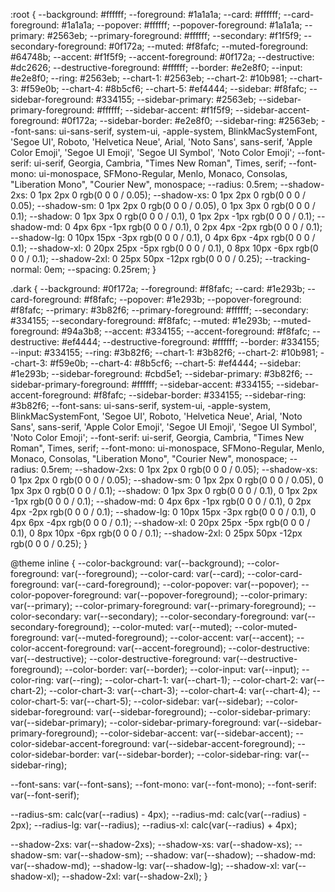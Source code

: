 :root {
--background: #ffffff;
--foreground: #1a1a1a;
--card: #ffffff;
--card-foreground: #1a1a1a;
--popover: #ffffff;
--popover-foreground: #1a1a1a;
--primary: #2563eb;
--primary-foreground: #ffffff;
--secondary: #f1f5f9;
--secondary-foreground: #0f172a;
--muted: #f8fafc;
--muted-foreground: #64748b;
--accent: #f1f5f9;
--accent-foreground: #0f172a;
--destructive: #dc2626;
--destructive-foreground: #ffffff;
--border: #e2e8f0;
--input: #e2e8f0;
--ring: #2563eb;
--chart-1: #2563eb;
--chart-2: #10b981;
--chart-3: #f59e0b;
--chart-4: #8b5cf6;
--chart-5: #ef4444;
--sidebar: #f8fafc;
--sidebar-foreground: #334155;
--sidebar-primary: #2563eb;
--sidebar-primary-foreground: #ffffff;
--sidebar-accent: #f1f5f9;
--sidebar-accent-foreground: #0f172a;
--sidebar-border: #e2e8f0;
--sidebar-ring: #2563eb;
--font-sans: ui-sans-serif, system-ui, -apple-system, BlinkMacSystemFont, 'Segoe UI', Roboto, 'Helvetica Neue', Arial, 'Noto Sans', sans-serif, 'Apple Color Emoji', 'Segoe UI Emoji', 'Segoe UI Symbol', 'Noto Color Emoji';
--font-serif: ui-serif, Georgia, Cambria, "Times New Roman", Times, serif;
--font-mono: ui-monospace, SFMono-Regular, Menlo, Monaco, Consolas, "Liberation Mono", "Courier New", monospace;
--radius: 0.5rem;
--shadow-2xs: 0 1px 2px 0 rgb(0 0 0 / 0.05);
--shadow-xs: 0 1px 2px 0 rgb(0 0 0 / 0.05);
--shadow-sm: 0 1px 2px 0 rgb(0 0 0 / 0.05), 0 1px 3px 0 rgb(0 0 0 / 0.1);
--shadow: 0 1px 3px 0 rgb(0 0 0 / 0.1), 0 1px 2px -1px rgb(0 0 0 / 0.1);
--shadow-md: 0 4px 6px -1px rgb(0 0 0 / 0.1), 0 2px 4px -2px rgb(0 0 0 / 0.1);
--shadow-lg: 0 10px 15px -3px rgb(0 0 0 / 0.1), 0 4px 6px -4px rgb(0 0 0 / 0.1);
--shadow-xl: 0 20px 25px -5px rgb(0 0 0 / 0.1), 0 8px 10px -6px rgb(0 0 0 / 0.1);
--shadow-2xl: 0 25px 50px -12px rgb(0 0 0 / 0.25);
--tracking-normal: 0em;
--spacing: 0.25rem;
}

.dark {
--background: #0f172a;
--foreground: #f8fafc;
--card: #1e293b;
--card-foreground: #f8fafc;
--popover: #1e293b;
--popover-foreground: #f8fafc;
--primary: #3b82f6;
--primary-foreground: #ffffff;
--secondary: #334155;
--secondary-foreground: #f8fafc;
--muted: #1e293b;
--muted-foreground: #94a3b8;
--accent: #334155;
--accent-foreground: #f8fafc;
--destructive: #ef4444;
--destructive-foreground: #ffffff;
--border: #334155;
--input: #334155;
--ring: #3b82f6;
--chart-1: #3b82f6;
--chart-2: #10b981;
--chart-3: #f59e0b;
--chart-4: #8b5cf6;
--chart-5: #ef4444;
--sidebar: #1e293b;
--sidebar-foreground: #cbd5e1;
--sidebar-primary: #3b82f6;
--sidebar-primary-foreground: #ffffff;
--sidebar-accent: #334155;
--sidebar-accent-foreground: #f8fafc;
--sidebar-border: #334155;
--sidebar-ring: #3b82f6;
--font-sans: ui-sans-serif, system-ui, -apple-system, BlinkMacSystemFont, 'Segoe UI', Roboto, 'Helvetica Neue', Arial, 'Noto Sans', sans-serif, 'Apple Color Emoji', 'Segoe UI Emoji', 'Segoe UI Symbol', 'Noto Color Emoji';
--font-serif: ui-serif, Georgia, Cambria, "Times New Roman", Times, serif;
--font-mono: ui-monospace, SFMono-Regular, Menlo, Monaco, Consolas, "Liberation Mono", "Courier New", monospace;
--radius: 0.5rem;
--shadow-2xs: 0 1px 2px 0 rgb(0 0 0 / 0.05);
--shadow-xs: 0 1px 2px 0 rgb(0 0 0 / 0.05);
--shadow-sm: 0 1px 2px 0 rgb(0 0 0 / 0.05), 0 1px 3px 0 rgb(0 0 0 / 0.1);
--shadow: 0 1px 3px 0 rgb(0 0 0 / 0.1), 0 1px 2px -1px rgb(0 0 0 / 0.1);
--shadow-md: 0 4px 6px -1px rgb(0 0 0 / 0.1), 0 2px 4px -2px rgb(0 0 0 / 0.1);
--shadow-lg: 0 10px 15px -3px rgb(0 0 0 / 0.1), 0 4px 6px -4px rgb(0 0 0 / 0.1);
--shadow-xl: 0 20px 25px -5px rgb(0 0 0 / 0.1), 0 8px 10px -6px rgb(0 0 0 / 0.1);
--shadow-2xl: 0 25px 50px -12px rgb(0 0 0 / 0.25);
}

@theme inline {
--color-background: var(--background);
--color-foreground: var(--foreground);
--color-card: var(--card);
--color-card-foreground: var(--card-foreground);
--color-popover: var(--popover);
--color-popover-foreground: var(--popover-foreground);
--color-primary: var(--primary);
--color-primary-foreground: var(--primary-foreground);
--color-secondary: var(--secondary);
--color-secondary-foreground: var(--secondary-foreground);
--color-muted: var(--muted);
--color-muted-foreground: var(--muted-foreground);
--color-accent: var(--accent);
--color-accent-foreground: var(--accent-foreground);
--color-destructive: var(--destructive);
--color-destructive-foreground: var(--destructive-foreground);
--color-border: var(--border);
--color-input: var(--input);
--color-ring: var(--ring);
--color-chart-1: var(--chart-1);
--color-chart-2: var(--chart-2);
--color-chart-3: var(--chart-3);
--color-chart-4: var(--chart-4);
--color-chart-5: var(--chart-5);
--color-sidebar: var(--sidebar);
--color-sidebar-foreground: var(--sidebar-foreground);
--color-sidebar-primary: var(--sidebar-primary);
--color-sidebar-primary-foreground: var(--sidebar-primary-foreground);
--color-sidebar-accent: var(--sidebar-accent);
--color-sidebar-accent-foreground: var(--sidebar-accent-foreground);
--color-sidebar-border: var(--sidebar-border);
--color-sidebar-ring: var(--sidebar-ring);

--font-sans: var(--font-sans);
--font-mono: var(--font-mono);
--font-serif: var(--font-serif);

--radius-sm: calc(var(--radius) - 4px);
--radius-md: calc(var(--radius) - 2px);
--radius-lg: var(--radius);
--radius-xl: calc(var(--radius) + 4px);

--shadow-2xs: var(--shadow-2xs);
--shadow-xs: var(--shadow-xs);
--shadow-sm: var(--shadow-sm);
--shadow: var(--shadow);
--shadow-md: var(--shadow-md);
--shadow-lg: var(--shadow-lg);
--shadow-xl: var(--shadow-xl);
--shadow-2xl: var(--shadow-2xl);
}